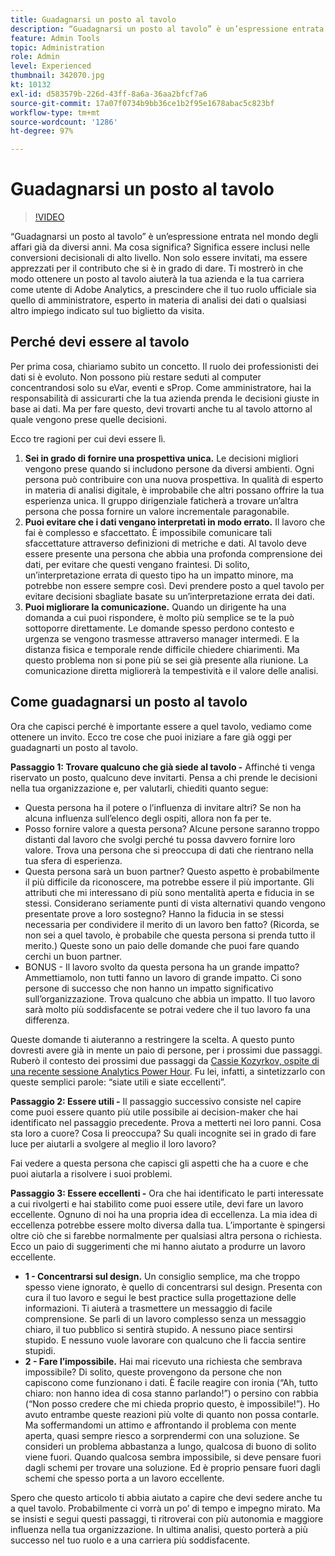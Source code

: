 ```yaml
---
title: Guadagnarsi un posto al tavolo
description: “Guadagnarsi un posto al tavolo” è un’espressione entrata nel mondo degli affari già da diversi anni. Ma cosa significa? Significa essere inclusi nelle conversioni decisionali di alto livello. Non solo essere invitati, ma essere apprezzati per il contributo che si è in grado di dare. Vi mostrerò come, guadagnandovi un posto al tavolo, potrete giovare alla vostra azienda e migliorare la vostra carriera di amministratore di Adobe Analytics.
feature: Admin Tools
topic: Administration
role: Admin
level: Experienced
thumbnail: 342070.jpg
kt: 10132
exl-id: d583579b-226d-43ff-8a6a-36aa2bfcf7a6
source-git-commit: 17a07f0734b9bb36ce1b2f95e1678abac5c823bf
workflow-type: tm+mt
source-wordcount: '1286'
ht-degree: 97%

---
```


# Guadagnarsi un posto al tavolo

>[!VIDEO](https://video.tv.adobe.com/v/342070/?quality=12&learn=on)

“Guadagnarsi un posto al tavolo” è un’espressione entrata nel mondo degli affari già da diversi anni. Ma cosa significa? Significa essere inclusi nelle conversioni decisionali di alto livello. Non solo essere invitati, ma essere apprezzati per il contributo che si è in grado di dare. Ti mostrerò in che modo ottenere un posto al tavolo aiuterà la tua azienda e la tua carriera come utente di Adobe Analytics, a prescindere che il tuo ruolo ufficiale sia quello di amministratore, esperto in materia di analisi dei dati o qualsiasi altro impiego indicato sul tuo biglietto da visita.

## Perché devi essere al tavolo

Per prima cosa, chiariamo subito un concetto. Il ruolo dei professionisti dei dati si è evoluto. Non possono più restare seduti al computer concentrandosi solo su eVar, eventi e sProp. Come amministratore, hai la responsabilità di assicurarti che la tua azienda prenda le decisioni giuste in base ai dati. Ma per fare questo, devi trovarti anche tu al tavolo attorno al quale vengono prese quelle decisioni.

Ecco tre ragioni per cui devi essere lì.

1. **Sei in grado di fornire una prospettiva unica.** Le decisioni migliori vengono prese quando si includono persone da diversi ambienti. Ogni persona può contribuire con una nuova prospettiva. In qualità di esperto in materia di analisi digitale, è improbabile che altri possano offrire la tua esperienza unica. Il gruppo dirigenziale faticherà a trovare un’altra persona che possa fornire un valore incrementale paragonabile.
1. **Puoi evitare che i dati vengano interpretati in modo errato.** Il lavoro che fai è complesso e sfaccettato. È impossibile comunicare tali sfaccettature attraverso definizioni di metriche e dati. Al tavolo deve essere presente una persona che abbia una profonda comprensione dei dati, per evitare che questi vengano fraintesi. Di solito, un’interpretazione errata di questo tipo ha un impatto minore, ma potrebbe non essere sempre così. Devi prendere posto a quel tavolo per evitare decisioni sbagliate basate su un’interpretazione errata dei dati.
1. **Puoi migliorare la comunicazione.** Quando un dirigente ha una domanda a cui puoi rispondere, è molto più semplice se te la può sottoporre direttamente. Le domande spesso perdono contesto e urgenza se vengono trasmesse attraverso manager intermedi. E la distanza fisica e temporale rende difficile chiedere chiarimenti. Ma questo problema non si pone più se sei già presente alla riunione. La comunicazione diretta migliorerà la tempestività e il valore delle analisi.

## Come guadagnarsi un posto al tavolo

Ora che capisci perché è importante essere a quel tavolo, vediamo come ottenere un invito. Ecco tre cose che puoi iniziare a fare già oggi per guadagnarti un posto al tavolo.

**Passaggio 1: Trovare qualcuno che già siede al tavolo -** Affinché ti venga riservato un posto, qualcuno deve invitarti. Pensa a chi prende le decisioni nella tua organizzazione e, per valutarli, chiediti quanto segue:

* Questa persona ha il potere o l’influenza di invitare altri? Se non ha alcuna influenza sull’elenco degli ospiti, allora non fa per te.
* Posso fornire valore a questa persona? Alcune persone saranno troppo distanti dal lavoro che svolgi perché tu possa davvero fornire loro valore. Trova una persona che si preoccupa di dati che rientrano nella tua sfera di esperienza.
* Questa persona sarà un buon partner? Questo aspetto è probabilmente il più difficile da riconoscere, ma potrebbe essere il più importante. Gli attributi che mi interessano di più sono mentalità aperta e fiducia in se stessi. Considerano seriamente punti di vista alternativi quando vengono presentate prove a loro sostegno? Hanno la fiducia in se stessi necessaria per condividere il merito di un lavoro ben fatto? (Ricorda, se non sei a quel tavolo, è probabile che questa persona si prenda tutto il merito.) Queste sono un paio delle domande che puoi fare quando cerchi un buon partner.
* BONUS - Il lavoro svolto da questa persona ha un grande impatto? Ammettiamolo, non tutti fanno un lavoro di grande impatto. Ci sono persone di successo che non hanno un impatto significativo sull’organizzazione. Trova qualcuno che abbia un impatto. Il tuo lavoro sarà molto più soddisfacente se potrai vedere che il tuo lavoro fa una differenza.

Queste domande ti aiuteranno a restringere la scelta. A questo punto dovresti avere già in mente un paio di persone, per i prossimi due passaggi. Ruberò il contesto dei prossimi due passaggi da [Cassie Kozyrkov, ospite di una recente sessione Analytics Power Hour](https://analyticshour.io/2021/12/14/182-making-better-decisions-and-being-useful-with-cassie-kozyrkov/). Fu lei, infatti, a sintetizzarlo con queste semplici parole: “siate utili e siate eccellenti”.

**Passaggio 2: Essere utili -** Il passaggio successivo consiste nel capire come puoi essere quanto più utile possibile ai decision-maker che hai identificato nel passaggio precedente. Prova a metterti nei loro panni. Cosa sta loro a cuore? Cosa li preoccupa? Su quali incognite sei in grado di fare luce per aiutarli a svolgere al meglio il loro lavoro?

Fai vedere a questa persona che capisci gli aspetti che ha a cuore e che puoi aiutarla a risolvere i suoi problemi.

**Passaggio 3: Essere eccellenti -** Ora che hai identificato le parti interessate a cui rivolgerti e hai stabilito come puoi essere utile, devi fare un lavoro eccellente. Ognuno di noi ha una propria idea di eccellenza. La mia idea di eccellenza potrebbe essere molto diversa dalla tua. L’importante è spingersi oltre ciò che si farebbe normalmente per qualsiasi altra persona o richiesta. Ecco un paio di suggerimenti che mi hanno aiutato a produrre un lavoro eccellente.

* **1 - Concentrarsi sul design.** Un consiglio semplice, ma che troppo spesso viene ignorato, è quello di concentrarsi sul design. Presenta con cura il tuo lavoro e segui le best practice sulla progettazione delle informazioni. Ti aiuterà a trasmettere un messaggio di facile comprensione. Se parli di un lavoro complesso senza un messaggio chiaro, il tuo pubblico si sentirà stupido. A nessuno piace sentirsi stupido. E nessuno vuole lavorare con qualcuno che li faccia sentire stupidi.
* **2 - Fare l’impossibile.** Hai mai ricevuto una richiesta che sembrava impossibile? Di solito, queste provengono da persone che non capiscono come funzionano i dati. È facile reagire con ironia (“Ah, tutto chiaro: non hanno idea di cosa stanno parlando!”) o persino con rabbia (“Non posso credere che mi chieda proprio questo, è impossibile!”). Ho avuto entrambe queste reazioni più volte di quanto non possa contarle. Ma soffermandomi un attimo e affrontando il problema con mente aperta, quasi sempre riesco a sorprendermi con una soluzione. Se consideri un problema abbastanza a lungo, qualcosa di buono di solito viene fuori. Quando qualcosa sembra impossibile, si deve pensare fuori dagli schemi per trovare una soluzione. Ed è proprio pensare fuori dagli schemi che spesso porta a un lavoro eccellente.

Spero che questo articolo ti abbia aiutato a capire che devi sedere anche tu a quel tavolo. Probabilmente ci vorrà un po’ di tempo e impegno mirato. Ma se insisti e segui questi passaggi, ti ritroverai con più autonomia e maggiore influenza nella tua organizzazione. In ultima analisi, questo porterà a più successo nel tuo ruolo e a una carriera più soddisfacente.
